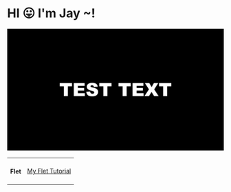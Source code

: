 <html>
  <head>
    <body>
    <h1>HI 😛 I'm Jay ~!</h1>
      <table>
        <img src = "https://github.com/Suk0803/img/blob/main/TESTTEXT.png">
        <tr align = "center">
          <td><h4>Flet</h4></td><td><a href = "https://github.com/Suk0803/Flet-tutorial">My Flet Tutorial</a></td>
        </tr>
      </table>
    </body>
  </head>
</html>
